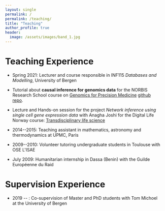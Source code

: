 ```yaml
---
layout: single
permalink: /
permalink: /teaching/
title: "Teaching"
author_profile: true
header:
  image: /assets/images/band_1.jpg
---
```


# Teaching Experience

- Spring 2021: Lecturer and course responsible in INF115 *Databases and Modelling*, University of Bergen

- Tutorial about **causal inference for genomics data** for the NORBIS Research School course on [Genomics for Precision Medicine](https://norbis.w.uib.no/genomics-for-precision-medicine/) [github repo](https://github.com/adluinf/NORBIS_Causal_Inference_Tutorial).

- Lecture and Hands-on session for the project *Network inference using single cell gene expression data* with Anagha Joshi
    for the Digital Life Norway course: [Transdisciplinary life science](https://www.digitallifenorway.org/research-school/courses/transdisciplinary-biotechnology.html)

- 2014--2015: Teaching assistant in mathematics, astronomy and thermodynamics at UPMC, Paris
- 2009--2010: Volunteer tutoring undergraduate students in Toulouse with OSE L'ISAE
- July 2009: Humanitarian internship in Dassa (Benin) with the Guilde Européenne du Raid


# Supervision Experience

- 2019 -- : Co-supervision of Master and PhD students with Tom Michoel at the University of Bergen

